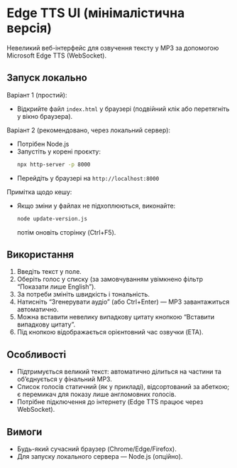 # Edge TTS UI (мінімалістична версія)

Невеликий веб-інтерфейс для озвучення тексту у MP3 за допомогою Microsoft Edge TTS (WebSocket).

## Запуск локально

Варіант 1 (простий):
- Відкрийте файл `index.html` у браузері (подвійний клік або перетягніть у вікно браузера).

Варіант 2 (рекомендовано, через локальний сервер):
- Потрібен Node.js
- Запустіть у корені проєкту:
  ```bash
  npx http-server -p 8000
  ```
- Перейдіть у браузері на `http://localhost:8000`

Примітка щодо кешу:
- Якщо зміни у файлах не підхоплюються, виконайте:
  ```bash
  node update-version.js
  ```
  потім оновіть сторінку (Ctrl+F5).

## Використання
1. Введіть текст у поле.
2. Оберіть голос у списку (за замовчуванням увімкнено фільтр “Показати лише English”).
3. За потреби змініть швидкість і тональність.
4. Натисніть “Згенерувати аудіо” (або Ctrl+Enter) — MP3 завантажиться автоматично.
5. Можна вставити невелику випадкову цитату кнопкою “Вставити випадкову цитату”.
6. Під кнопкою відображається орієнтовний час озвучки (ETA).

## Особливості
- Підтримується великий текст: автоматично ділиться на частини та об’єднується у фінальний MP3.
- Список голосів статичний (як у прикладі), відсортований за абеткою; є перемикач для показу лише англомовних голосів.
- Потрібне підключення до інтернету (Edge TTS працює через WebSocket).

## Вимоги
- Будь-який сучасний браузер (Chrome/Edge/Firefox).
- Для запуску локального сервера — Node.js (опційно).
